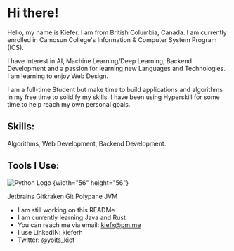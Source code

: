 # Hi there!

Hello, my name is Kiefer. I am from British Columbia, Canada. I am currently enrolled in Camosun College's Information & Computer System Program (ICS).

I have interest in AI, Machine Learning/Deep Learning, Backend Development and a passion for learning new Languages and Technologies. I am learning to enjoy Web Design.

I am a full-time Student but make time to build applications and algorithms in my free time to solidify my skills. I have been using Hyperskill for some time to help reach my own personal goals.

## Skills:

Algorithms, Web Development, Backend Development. 

## Tools I Use:

![Python Logo](../../images/python.png "Python")
{width="56" height="56"}

Jetbrains
Gitkraken
Git
Polypane
JVM

- I am still working on this READMe
- I am currently learning Java and Rust
- You can reach me via email: kiefx@pm.me
- I use LinkedIN: kieferh
- Twitter: @yoits_kief
